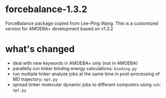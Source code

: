 # forcebalance-1.3.2
ForceBalance package copied from Lee-Ping Wang. This is a customized version for AMOEBA+ development based on v1.3.2

# what's changed
* deal with new keywords in AMOEBA+ only (not in AMOEBA)
* parallelly run tinker binding energy calculations: `binding.py`
* run multiple tinker analyze jobs at the same time in post-processing of MD trajectory: `npt.py`
* spread tinker molecular dynamic jobs to different computers using `ssh`: `npt.py`
